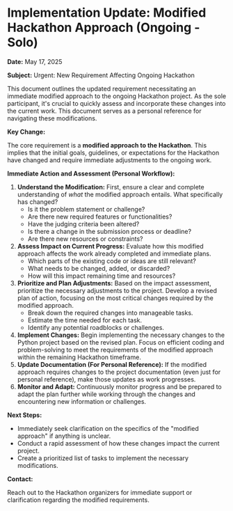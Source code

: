# Implementation Update: Modified Hackathon Approach (Ongoing - Solo)

**Date:** May 17, 2025

**Subject:** Urgent: New Requirement Affecting Ongoing Hackathon

This document outlines the updated requirement necessitating an immediate modified approach to the ongoing Hackathon project. As the sole participant, it's crucial to quickly assess and incorporate these changes into the current work. This document serves as a personal reference for navigating these modifications.

**Key Change:**

The core requirement is a **modified approach to the Hackathon**. This implies that the initial goals, guidelines, or expectations for the Hackathon have changed and require immediate adjustments to the ongoing work.

**Immediate Action and Assessment (Personal Workflow):**

1.  **Understand the Modification:** First, ensure a clear and complete understanding of *what* the modified approach entails. What specifically has changed?
    * Is it the problem statement or challenge?
    * Are there new required features or functionalities?
    * Have the judging criteria been altered?
    * Is there a change in the submission process or deadline?
    * Are there new resources or constraints?
2.  **Assess Impact on Current Progress:** Evaluate how this modified approach affects the work already completed and immediate plans.
    * Which parts of the existing code or ideas are still relevant?
    * What needs to be changed, added, or discarded?
    * How will this impact remaining time and resources?
3.  **Prioritize and Plan Adjustments:** Based on the impact assessment, prioritize the necessary adjustments to the project. Develop a revised plan of action, focusing on the most critical changes required by the modified approach.
    * Break down the required changes into manageable tasks.
    * Estimate the time needed for each task.
    * Identify any potential roadblocks or challenges.
4.  **Implement Changes:** Begin implementing the necessary changes to the Python project based on the revised plan. Focus on efficient coding and problem-solving to meet the requirements of the modified approach within the remaining Hackathon timeframe.
5.  **Update Documentation (For Personal Reference):** If the modified approach requires changes to the project documentation (even just for personal reference), make those updates as work progresses.
6.  **Monitor and Adapt:** Continuously monitor progress and be prepared to adapt the plan further while working through the changes and encountering new information or challenges.

**Next Steps:**

* Immediately seek clarification on the specifics of the "modified approach" if anything is unclear.
* Conduct a rapid assessment of how these changes impact the current project.
* Create a prioritized list of tasks to implement the necessary modifications.

**Contact:**

Reach out to the Hackathon organizers for immediate support or clarification regarding the modified requirements.
